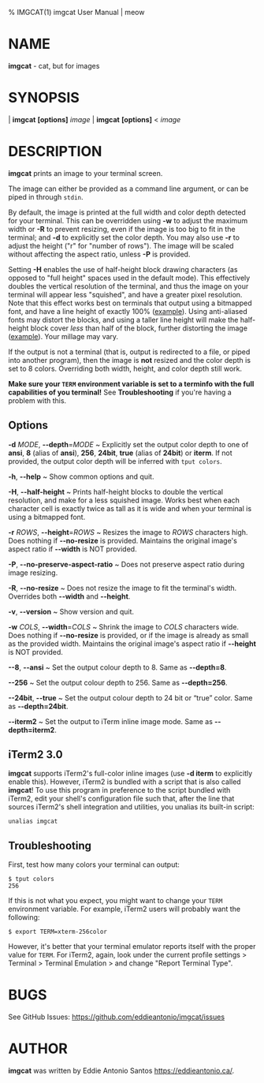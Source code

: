 % IMGCAT(1) imgcat User Manual | meow

# NAME

**imgcat** - cat, but for images

# SYNOPSIS

| **imgcat**  **\[options]** _image_
| **imgcat**  **\[options]** < _image_

# DESCRIPTION

**imgcat** prints an image to your terminal screen.

The image can either be provided as a command line argument, or can be
piped in through `stdin`.

By default, the image is printed at the full width and color depth
detected for your terminal. This can be overridden using **-w** to
adjust the maximum width or **-R** to prevent resizing, even if the
image is too big to fit in the terminal; and **-d** to explicitly set
the color depth. You may also use **-r** to adjust the height ("r" for
"number of rows"). The image will be scaled without affecting the aspect
ratio, unless **-P** is provided.

Setting **-H** enables the use of half-height block drawing characters
(as opposed to "full height" spaces used in the default mode). This
effectively doubles the vertical resolution of the terminal, and thus
the image on your terminal will appear less "squished", and have a greater
pixel resolution. Note that this effect works best on terminals that
output using a bitmapped font, and have a line height of exactly 100%
([example][bitmapped-H]). Using anti-aliased fonts may
distort the blocks, and using a taller line height will make the
half-height block cover *less* than half of the block, further
distorting the image ([example][bad-H]). Your millage may vary.

If the output is not a terminal (that is, output is redirected to
a file, or piped into another program), then the image is **not**
resized and the color depth is set to 8 colors. Overriding both width,
height, and color depth still work.

__Make sure your `TERM` environment variable is set to a terminfo with
the full capabilities of you terminal!__ See **Troubleshooting** if
you're having a problem with this.

[bitmapped-H]: https://git.io/vhW5F
[bad-H]: https://git.io/vhW5d

## Options

**-d** _MODE_, **--depth**=_MODE_
  ~ Explicitly set the output color depth to one of **ansi**, **8**
  (alias of **ansi**), **256**, **24bit**, **true** (alias of **24bit**)
  or **iterm**. If not provided, the output color depth will be inferred
  with `tput colors`.

**-h**, **--help**
  ~ Show common options and quit.

**-H**, **--half-height**
 ~ Prints half-height blocks to double the vertical resolution, and make
 for a less squished image. Works best when each character cell is
 exactly twice as tall as it is wide and when your terminal is using
 a bitmapped font.

**-r** _ROWS_, **--height**=_ROWS_
  ~ Resizes the image to _ROWS_ characters high.
  Does nothing if **--no-resize** is provided. Maintains the original image's
  aspect ratio if **--width** is NOT provided.

**-P**, **--no-preserve-aspect-ratio**
  ~ Does not preserve aspect ratio during image resizing.

**-R**, **--no-resize**
  ~ Does not resize the image to fit the terminal's width. Overrides
  both **--width** and **--height**.

**-v**, **--version**
  ~ Show version and quit.

**-w** _COLS_, **--width**=_COLS_
  ~ Shrink the image to _COLS_ characters wide.
  Does nothing if **--no-resize** is provided, or if the image is
  already as small as the provided width. Maintains the original image's
  aspect ratio if **--height** is NOT provided.

**--8**, **--ansi**
  ~ Set the output colour depth to 8. Same as **--depth=8**.

**--256**
  ~ Set the output colour depth to 256. Same as **--depth=256**.

**--24bit**, **--true**
  ~ Set the output colour depth to 24 bit or “true” color.
  Same as **--depth=24bit**.

**--iterm2**
  ~ Set the output to iTerm inline image mode. Same as
  **--depth=iterm2**.


## iTerm2 3.0

**imgcat** supports iTerm2's full-color inline images (use **-d iterm**
to explicitly enable this). However, iTerm2 is bundled with a script
that is also called **imgcat**! To use this program in preference to the
script bundled with iTerm2, edit your shell's configuration file such
that, after the line that sources iTerm2's shell integration and
utilities, you unalias its built-in script:

    unalias imgcat

## Troubleshooting

First, test how many colors your terminal can output:

    $ tput colors
    256

If this is not what you expect, you might want to change your `TERM`
environment variable. For example, iTerm2 users will probably want the
following:

    $ export TERM=xterm-256color

However, it's better that your terminal emulator reports itself with the
proper value for `TERM`. For iTerm2, again, look under the current
profile settings > Terminal > Terminal Emulation > and change "Report
Terminal Type".

# BUGS

See GitHub Issues: <https://github.com/eddieantonio/imgcat/issues>

# AUTHOR

**imgcat** was written by Eddie Antonio Santos <https://eddieantonio.ca/>.
